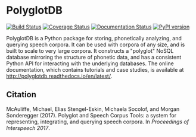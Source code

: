 PolyglotDB
==========

[![Build Status](https://travis-ci.org/MontrealCorpusTools/PolyglotDB.svg?branch=master)](https://travis-ci.org/MontrealCorpusTools/PolyglotDB)
[![Coverage Status](https://coveralls.io/repos/MontrealCorpusTools/PolyglotDB/badge.svg?branch=master&service=github)](https://coveralls.io/github/MontrealCorpusTools/PolyglotDB?branch=master)
[![Documentation Status](https://readthedocs.org/projects/polyglotdb/badge/?version=latest)](http://polyglotdb.readthedocs.org/en/latest/?badge=latest)
[![PyPI version](https://badge.fury.io/py/polyglotdb.svg)](https://badge.fury.io/py/polyglotdb)


PolyglotDB is a Python package for storing, phonetically analyzing, and querying speech corpora. It can be used with corpora of any size, and is built to scale to very large corpora.  It constructs a "polyglot" NoSQL database mirroring the structure of phonetic data, and has a consistent Python API for interacting with the underlying databases.  The online documentation, which contains tutorials and case studies, is
available at http://polyglotdb.readthedocs.io/en/latest/.

Citation
--------

McAuliffe, Michael, Elias Stengel-Eskin, Michaela Socolof, and Morgan Sonderegger (2017). Polyglot and Speech Corpus Tools: a system for representing, integrating, and querying speech corpora. In *Proceedings of Interspeech 2017*.
